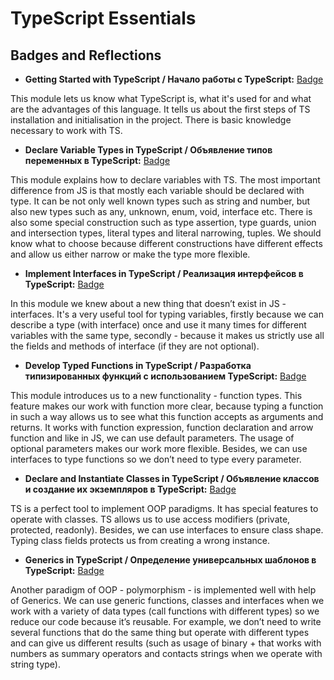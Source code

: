 # TypeScript Essentials
## Badges and Reflections

- **Getting Started with TypeScript / Начало работы с TypeScript:** [Badge](https://learn.microsoft.com/api/achievements/share/ru-ru/16914371/4L29GTEK?sharingId=432EB021A01EAC95)

 This module lets us know what TypeScript is, what it's used for and what are the advantages of this language. It tells us about the first steps of  TS installation and initialisation in the project. There is basic knowledge necessary to work with TS.


- **Declare Variable Types in TypeScript / Объявление типов переменных в TypeScript:** [Badge](https://learn.microsoft.com/api/achievements/share/ru-ru/16914371/VDY58NZM?sharingId=432EB021A01EAC95)

 This module explains how to declare variables with TS. The most important difference from JS is that mostly each variable should be declared with type. It can be not only well known types such as string and number, but also new types such as any, unknown, enum, void, interface etc. There is also some special construction such as type assertion, type guards, union and intersection types, literal types and literal narrowing, tuples. We should know what to choose because different constructions have different effects and allow us either narrow or make the type more flexible. 

 - **Implement Interfaces in TypeScript / Реализация интерфейсов в TypeScript:** [Badge](https://learn.microsoft.com/api/achievements/share/ru-ru/16914371/4L2UGLBK?sharingId=432EB021A01EAC95)

 In this module we knew about a new thing that doesn’t exist in JS - interfaces. It's a very useful tool for typing variables, firstly because we can describe a type (with interface) once and use it many times for different variables with the same type, secondly - because it makes us strictly use all the fields and methods of interface (if they are not optional). 

 - **Develop Typed Functions in TypeScript / Разработка типизированных функций с использованием TypeScript:** [Badge](https://learn.microsoft.com/api/achievements/share/ru-ru/16914371/UY52VA23?sharingId=432EB021A01EAC95)

 This module introduces us to a new functionality - function types. This feature makes our work with function more clear, because typing a function in such a way allows us to see what this function accepts as arguments and returns. It works with function expression, function declaration and arrow function and like in JS, we can use default parameters. The usage of optional parameters makes our work more flexible. Besides, we can use interfaces to type functions so we don’t need to type every parameter. 

 - **Declare and Instantiate Classes in TypeScript / Объявление классов и создание их экземпляров в TypeScript:** [Badge](https://learn.microsoft.com/api/achievements/share/ru-ru/16914371/3RLVDS2H?sharingId=432EB021A01EAC95)

 TS is a perfect tool to implement OOP paradigms. It has special features to operate with classes. TS allows us to use access modifiers (private, protected, readonly). Besides, we can use interfaces to ensure class shape. Typing class fields protects us from creating a wrong instance. 

 - **Generics in TypeScript / Определение универсальных шаблонов в TypeScript:** [Badge](https://learn.microsoft.com/api/achievements/share/ru-ru/16914371/ZKF5EQN2?sharingId=432EB021A01EAC95)

 Another paradigm of OOP - polymorphism - is implemented well with help of Generics. We can use generic functions, classes and interfaces when we work with a variety of data types (call functions with different types) so we reduce our code because it’s reusable. For example, we don’t need to write several functions that do the same thing but operate with different types and can give us different results (such as usage of binary + that works with numbers as summary operators and contacts strings when we operate with string type).